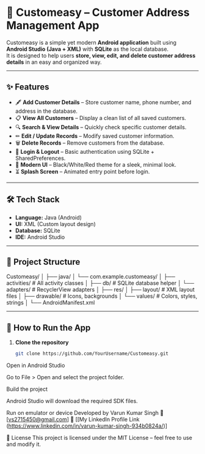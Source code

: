 # 📱 Customeasy – Customer Address Management App

Customeasy is a simple yet modern **Android application** built using **Android Studio (Java + XML)** with **SQLite** as the local database.  
It is designed to help users **store, view, edit, and delete customer address details** in an easy and organized way.

---

## ✨ Features

- 🖋 **Add Customer Details** – Store customer name, phone number, and address in the database.
- 📋 **View All Customers** – Display a clean list of all saved customers.
- 🔍 **Search & View Details** – Quickly check specific customer details.
- ✏ **Edit / Update Records** – Modify saved customer information.
- 🗑 **Delete Records** – Remove customers from the database.
- 🔐 **Login & Logout** – Basic authentication using SQLite + SharedPreferences.
- 🎨 **Modern UI** – Black/White/Red theme for a sleek, minimal look.
- ⏳ **Splash Screen** – Animated entry point before login.

---

## 🛠 Tech Stack

- **Language:** Java (Android)
- **UI:** XML (Custom layout design)
- **Database:** SQLite
- **IDE:** Android Studio

---

## 📂 Project Structure

Customeasy/
│
├── java/
│ └── com.example.customeasy/
│ ├── activities/ # All activity classes
│ ├── db/ # SQLite database helper
│ └── adapters/ # RecyclerView adapters
│
├── res/
│ ├── layout/ # XML layout files
│ ├── drawable/ # Icons, backgrounds
│ └── values/ # Colors, styles, strings
│
└── AndroidManifest.xml

---

## 🚀 How to Run the App

1. **Clone the repository**  
   ```bash
   git clone https://github.com/YourUsername/Customeasy.git
Open in Android Studio

Go to File > Open and select the project folder.

Build the project

Android Studio will download the required SDK files.

Run on emulator or device
Developed by Varun Kumar Singh
📧 [vs2715450@gmail.com]
🔗 [[My LinkedIn Profile Link (https://www.linkedin.com/in/varun-kumar-singh-934b0824a/)]

📜 License
This project is licensed under the MIT License – feel free to use and modify it.
